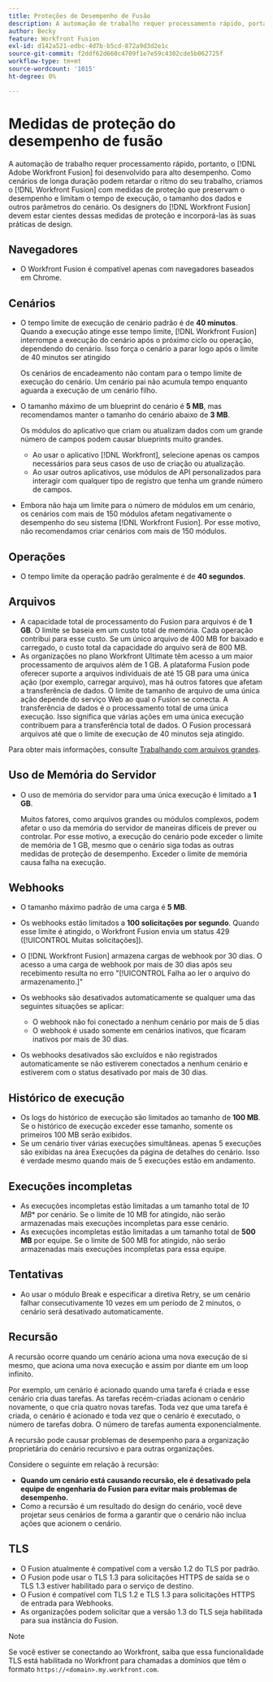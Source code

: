 ```yaml
---
title: Proteções de Desempenho de Fusão
description: A automação de trabalho requer processamento rápido, portanto, o  [!DNL Adobe Workfront Fusion]  foi projetado para alto desempenho. Como cenários de longa duração podem retardar o ritmo do seu trabalho, projetamos [!DNL Workfront Fusion] medidas de proteção que preservam o desempenho e limitam o tempo de execução, o tamanho dos dados e outros parâmetros do cenário. [!DNL Workfront Fusion] os designers devem estar cientes dessas medidas de proteção e incorporá-las às suas práticas de design.
author: Becky
feature: Workfront Fusion
exl-id: d142a521-edbc-4d7b-b5cd-872a9d3d2e1c
source-git-commit: f2ddf62d660c4709f1e7e59c4302cde5b062725f
workflow-type: tm+mt
source-wordcount: '1015'
ht-degree: 0%

---
```


# Medidas de proteção do desempenho de fusão

A automação de trabalho requer processamento rápido, portanto, o [!DNL Adobe Workfront Fusion] foi desenvolvido para alto desempenho. Como cenários de longa duração podem retardar o ritmo do seu trabalho, criamos o [!DNL Workfront Fusion] com medidas de proteção que preservam o desempenho e limitam o tempo de execução, o tamanho dos dados e outros parâmetros do cenário. Os designers do [!DNL Workfront Fusion] devem estar cientes dessas medidas de proteção e incorporá-las às suas práticas de design.

## Navegadores

* O Workfront Fusion é compatível apenas com navegadores baseados em Chrome.

## Cenários

* O tempo limite de execução de cenário padrão é de **40 minutos**. Quando a execução atinge esse tempo limite, [!DNL Workfront Fusion] interrompe a execução do cenário após o próximo ciclo ou operação, dependendo do cenário. Isso força o cenário a parar logo após o limite de 40 minutos ser atingido

  Os cenários de encadeamento não contam para o tempo limite de execução do cenário. Um cenário pai não acumula tempo enquanto aguarda a execução de um cenário filho.
* O tamanho máximo de um blueprint do cenário é **5 MB**, mas recomendamos manter o tamanho do cenário abaixo de **3 MB**.

  Os módulos do aplicativo que criam ou atualizam dados com um grande número de campos podem causar blueprints muito grandes.

   * Ao usar o aplicativo [!DNL Workfront], selecione apenas os campos necessários para seus casos de uso de criação ou atualização.
   * Ao usar outros aplicativos, use módulos de API personalizados para interagir com qualquer tipo de registro que tenha um grande número de campos.

* Embora não haja um limite para o número de módulos em um cenário, os cenários com mais de 150 módulos afetam negativamente o desempenho do seu sistema [!DNL Workfront Fusion]. Por esse motivo, não recomendamos criar cenários com mais de 150 módulos.

## Operações

* O tempo limite da operação padrão geralmente é de **40 segundos**.

<!--
* The operation timeout for calls to Adobe Workfront is **120 seconds**.
-->

## Arquivos

* A capacidade total de processamento do Fusion para arquivos é de **1 GB**. O limite se baseia em um custo total de memória. Cada operação contribui para esse custo. Se um único arquivo de 400 MB for baixado e carregado, o custo total da capacidade do arquivo será de 800 MB.
* As organizações no plano Workfront Ultimate têm acesso a um maior processamento de arquivos além de 1 GB. A plataforma Fusion pode oferecer suporte a arquivos individuais de até 15 GB para uma única ação (por exemplo, carregar arquivo), mas há outros fatores que afetam a transferência de dados. O limite de tamanho de arquivo de uma única ação depende do serviço Web ao qual o Fusion se conecta. A transferência de dados é o processamento total de uma única execução. Isso significa que várias ações em uma única execução contribuem para a transferência total de dados. O Fusion processará arquivos até que o limite de execução de 40 minutos seja atingido.

Para obter mais informações, consulte [Trabalhando com arquivos grandes](/help/workfront-fusion/references/scenarios/fusion-large-files.md).

## Uso de Memória do Servidor

* O uso de memória do servidor para uma única execução é limitado a **1 GB**.

  Muitos fatores, como arquivos grandes ou módulos complexos, podem afetar o uso da memória do servidor de maneiras difíceis de prever ou controlar. Por esse motivo, a execução do cenário pode exceder o limite de memória de 1 GB, mesmo que o cenário siga todas as outras medidas de proteção de desempenho. Exceder o limite de memória causa falha na execução.

## Webhooks

* O tamanho máximo padrão de uma carga é **5 MB**.
* Os webhooks estão limitados a **100 solicitações por segundo**. Quando esse limite é atingido, o Workfront Fusion envia um status 429 ([!UICONTROL Muitas solicitações]).
* O [!DNL Workfront Fusion] armazena cargas de webhook por 30 dias. O acesso a uma carga de webhook por mais de 30 dias após seu recebimento resulta no erro &quot;[!UICONTROL Falha ao ler o arquivo do armazenamento.]&quot;
* Os webhooks são desativados automaticamente se qualquer uma das seguintes situações se aplicar:

   * O webhook não foi conectado a nenhum cenário por mais de 5 dias
   * O webhook é usado somente em cenários inativos, que ficaram inativos por mais de 30 dias.

* Os webhooks desativados são excluídos e não registrados automaticamente se não estiverem conectados a nenhum cenário e estiverem com o status desativado por mais de 30 dias.

## Histórico de execução

* Os logs do histórico de execução são limitados ao tamanho de **100 MB**. Se o histórico de execução exceder esse tamanho, somente os primeiros 100 MB serão exibidos.
* Se um cenário tiver várias execuções simultâneas. apenas 5 execuções são exibidas na área Execuções da página de detalhes do cenário. Isso é verdade mesmo quando mais de 5 execuções estão em andamento.

## Execuções incompletas

* As execuções incompletas estão limitadas a um tamanho total de *10 MB** por cenário. Se o limite de 10 MB for atingido, não serão armazenadas mais execuções incompletas para esse cenário.
* As execuções incompletas estão limitadas a um tamanho total de **500 MB** por equipe. Se o limite de 500 MB for atingido, não serão armazenadas mais execuções incompletas para essa equipe.

## Tentativas

* Ao usar o módulo Break e especificar a diretiva Retry, se um cenário falhar consecutivamente 10 vezes em um período de 2 minutos, o cenário será desativado automaticamente.

## Recursão

A recursão ocorre quando um cenário aciona uma nova execução de si mesmo, que aciona uma nova execução e assim por diante em um loop infinito.

Por exemplo, um cenário é acionado quando uma tarefa é criada e esse cenário cria duas tarefas. As tarefas recém-criadas acionam o cenário novamente, o que cria quatro novas tarefas. Toda vez que uma tarefa é criada, o cenário é acionado e toda vez que o cenário é executado, o número de tarefas dobra. O número de tarefas aumenta exponencialmente.

A recursão pode causar problemas de desempenho para a organização proprietária do cenário recursivo e para outras organizações.

Considere o seguinte em relação à recursão:

* **Quando um cenário está causando recursão, ele é desativado pela equipe de engenharia do Fusion para evitar mais problemas de desempenho.**
* Como a recursão é um resultado do design do cenário, você deve projetar seus cenários de forma a garantir que o cenário não inclua ações que acionem o cenário.

## TLS

* O Fusion atualmente é compatível com a versão 1.2 do TLS por padrão.
* O Fusion pode usar o TLS 1.3 para solicitações HTTPS de saída se o TLS 1.3 estiver habilitado para o serviço de destino.
* O Fusion é compatível com TLS 1.2 e TLS 1.3 para solicitações HTTPS de entrada para Webhooks.
* As organizações podem solicitar que a versão 1.3 do TLS seja habilitada para sua instância do Fusion.

>[!NOTE]
>
> Se você estiver se conectando ao Workfront, saiba que essa funcionalidade TLS está habilitada no Workfront para chamadas a domínios que têm o formato `https://<domain>.my.workfront.com`.
